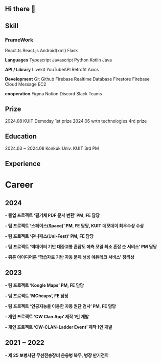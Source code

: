 ## Hi there 👋

## Skill
### FrameWork
React.ts React.js Android(xml) Flask

**Languages**
Typescript Javascript Python Kotlin Java

**API / Library**
Livekit YouTubeAPI Retrofit Axios 

**Development**
Git Github Firebase Realtime Database Firestore Firebase Cloud Message EC2 

**cooperation**
Figma Notion Discord Slack Teams

## Prize
2024.08 KUIT Demoday 1st prize
2024.06 wrtn technologies 4rd prize 
## Education
2024.03 ~ 2024.08 Konkuk Univ. KUIT 3rd PM 

## Experience
# Career

## 2024

  **- 졸업 프로젝트 ‘필기체 PDF 문서 변환’ PM, FE 담당**

  **- 팀 프로젝트 ‘스페이스(Space)’ PM, FE 담당, KUIT 데모데이 최우수상 수상**

  **- 팀 프로젝트 ‘유니페스(Uni-Fest)’ PM, FE 담당**

  **- 팀 프로젝트 ‘빅데이터 기반 대중교통 혼잡도 예측 모델 최소 혼잡 순 서비스’ PM 담당**

  **- 뤼튼 아이디어톤 ‘학습자료 기반 자동 문제 생성 에듀테크 서비스’ 장려상**

## 2023

  **- 팀 프로젝트 ‘Koogle Maps’ PM, FE 담당**

  **- 팀 프로젝트 ‘MCheaps’, FE 담당**

  **- 팀 프로젝트 ‘인공지능을 이용한 자동 원단 검사’ PM, FE 담당**

  **- 개인 프로젝트 ‘CW Clan App’ 제작 1인 개발**

  **- 개인 프로젝트 ‘CW-CLAN-Ladder Event’ 제작 1인 개발**

## 2021 ~ 2022

  **- 제 25 보병사단 무선전송장비 운용병 복무, 병장 만기전역**
<!--
**YangJJune/YangJJune** is a ✨ _special_ ✨ repository because its `README.md` (this file) appears on your GitHub profile.

Here are some ideas to get you started:

- 🔭 I’m currently working on ...
- 🌱 I’m currently learning ...
- 👯 I’m looking to collaborate on ...
- 🤔 I’m looking for help with ...
- 💬 Ask me about ...
- 📫 How to reach me: ...
- 😄 Pronouns: ...
- ⚡ Fun fact: ...
-->
